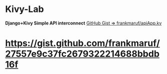 # Kivy-Lab

**Django+Kivy Simple API interconnect**
[GitHub Gist => frankmaruf/apiApp.kv](https://gist.github.com/frankmaruf/27557e9c37fc2679322214688bbdb16f)
# https://gist.github.com/frankmaruf/27557e9c37fc2679322214688bbdb16f
